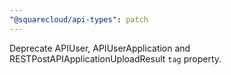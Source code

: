 ```yaml
---
"@squarecloud/api-types": patch
---
```


Deprecate APIUser, APIUserApplication and RESTPostAPIApplicationUploadResult `tag` property.
